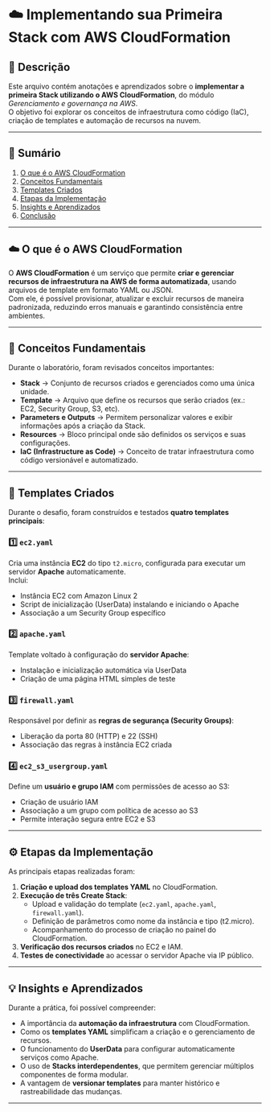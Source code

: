 # ☁️ Implementando sua Primeira Stack com AWS CloudFormation



## 📘 Descrição

Este arquivo contém anotações e aprendizados sobre o **implementar a primeira Stack utilizando o AWS CloudFormation**, do módulo *Gerenciamento e governança na AWS*.  
O objetivo foi explorar os conceitos de infraestrutura como código (IaC), criação de templates e automação de recursos na nuvem.  



---

## 📘 Sumário
1. [O que é o AWS CloudFormation](#-o-que-é-o-aws-cloudformation)  
2. [Conceitos Fundamentais](#-conceitos-fundamentais)  
3. [Templates Criados](#-templates-criados)  
4. [Etapas da Implementação](#-etapas-da-implementação)  
5. [Insights e Aprendizados](#-insights-e-aprendizados)  
6. [Conclusão](#-conclusão)

---

## ☁️ O que é o AWS CloudFormation
O **AWS CloudFormation** é um serviço que permite **criar e gerenciar recursos de infraestrutura na AWS de forma automatizada**, usando arquivos de template em formato YAML ou JSON.  
Com ele, é possível provisionar, atualizar e excluir recursos de maneira padronizada, reduzindo erros manuais e garantindo consistência entre ambientes.

---

## 🧩 Conceitos Fundamentais

Durante o laboratório, foram revisados conceitos importantes:

- **Stack** → Conjunto de recursos criados e gerenciados como uma única unidade.  
- **Template** → Arquivo que define os recursos que serão criados (ex.: EC2, Security Group, S3, etc).  
- **Parameters e Outputs** → Permitem personalizar valores e exibir informações após a criação da Stack.  
- **Resources** → Bloco principal onde são definidos os serviços e suas configurações.  
- **IaC (Infrastructure as Code)** → Conceito de tratar infraestrutura como código versionável e automatizado.

---

## 🧱 Templates Criados

Durante o desafio, foram construídos e testados **quatro templates principais**:

### 1️⃣ `ec2.yaml`
Cria uma instância **EC2** do tipo `t2.micro`, configurada para executar um servidor **Apache** automaticamente.  
Inclui:
- Instância EC2 com Amazon Linux 2  
- Script de inicialização (UserData) instalando e iniciando o Apache  
- Associação a um Security Group específico  

### 2️⃣ `apache.yaml`
Template voltado à configuração do **servidor Apache**:
- Instalação e inicialização automática via UserData  
- Criação de uma página HTML simples de teste  

### 3️⃣ `firewall.yaml`
Responsável por definir as **regras de segurança (Security Groups)**:
- Liberação da porta 80 (HTTP) e 22 (SSH)  
- Associação das regras à instância EC2 criada  

### 4️⃣ `ec2_s3_usergroup.yaml`
Define um **usuário e grupo IAM** com permissões de acesso ao S3:
- Criação de usuário IAM  
- Associação a um grupo com política de acesso ao S3  
- Permite interação segura entre EC2 e S3  

---

## ⚙️ Etapas da Implementação

As principais etapas realizadas foram:

1. **Criação e upload dos templates YAML** no CloudFormation.  
2. **Execução de três Create Stack**:
   - Upload e validação do template (`ec2.yaml`, `apache.yaml`, `firewall.yaml`).  
   - Definição de parâmetros como nome da instância e tipo (t2.micro).  
   - Acompanhamento do processo de criação no painel do CloudFormation.  
3. **Verificação dos recursos criados** no EC2 e IAM.  
4. **Testes de conectividade** ao acessar o servidor Apache via IP público.  

---



## 💡 Insights e Aprendizados

Durante a prática, foi possível compreender:

- A importância da **automação da infraestrutura** com CloudFormation.  
- Como os **templates YAML** simplificam a criação e o gerenciamento de recursos.  
- O funcionamento do **UserData** para configurar automaticamente serviços como Apache.  
- O uso de **Stacks interdependentes**, que permitem gerenciar múltiplos componentes de forma modular.  
- A vantagem de **versionar templates** para manter histórico e rastreabilidade das mudanças.  

---


